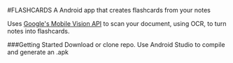 #FLASHCARDS
A Android app that creates flashcards from your notes

Uses [Google's Mobile Vision API](https://developers.google.com/vision/android/text-overview) to scan your document, using OCR, to turn notes into flashcards.

###Getting Started
Download or clone repo.  Use Android Studio to compile and generate an .apk  

